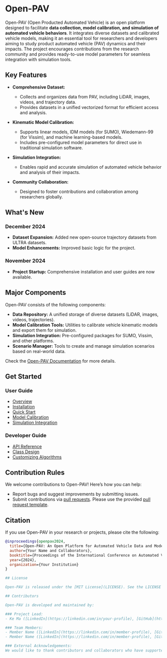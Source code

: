 # Open-PAV

Open-PAV (Open Producted Automated Vehicle) is an open platform designed to facilitate **data collection, model calibration, and simulation of automated vehicle behaviors**. It integrates diverse datasets and calibrated vehicle models, making it an essential tool for researchers and developers aiming to study product automated vehicle (PAV) dynamics and their impacts. The project encourages contributions from the research community and provides ready-to-use model parameters for seamless integration with simulation tools.

## Key Features

- **Comprehensive Dataset:**
  - Collects and organizes data from PAV, including LiDAR, images, videos, and trajectory data.
  - Provides datasets in a unified vectorized format for efficient access and analysis.

- **Kinematic Model Calibration:**
  - Supports linear models, IDM models (for SUMO), Wiedemann-99 (for Vissim), and machine learning-based models.
  - Includes pre-configured model parameters for direct use in traditional simulation software.

- **Simulation Integration:**
  - Enables rapid and accurate simulation of automated vehicle behavior and analysis of their impacts.

- **Community Collaboration:**
  - Designed to foster contributions and collaboration among researchers globally.

## What's New

### December 2024
- **Dataset Expansion:** Added new open-source trajectory datasets from ULTRA datasets.
- **Model Enhancements:** Improved basic logic for the project.

### November 2024
- **Project Startup:** Comprehensive installation and user guides are now available.


## Major Components

Open-PAV consists of the following components:

- **Data Repository:** A unified storage of diverse datasets (LiDAR, images, videos, trajectories).
- **Model Calibration Tools:** Utilities to calibrate vehicle kinematic models and export them for simulation.
- **Simulation Integration:** Pre-configured packages for SUMO, Vissim, and other platforms.
- **Scenario Manager:** Tools to create and manage simulation scenarios based on real-world data.

Check the [Open-PAV Documentation](https://open-pav-documentation.readthedocs.io/en/latest/) for more details.

## Get Started

### User Guide

- [Overview](https://open-pav-documentation.readthedocs.io/en/latest/overview.html)
- [Installation](https://open-pav-documentation.readthedocs.io/en/latest/installation.html)
- [Quick Start](https://open-pav-documentation.readthedocs.io/en/latest/quickstart.html)
- [Model Calibration](https://open-pav-documentation.readthedocs.io/en/latest/model_calibration.html)
- [Simulation Integration](https://open-pav-documentation.readthedocs.io/en/latest/simulation_integration.html)

### Developer Guide

- [API Reference](https://open-pav-documentation.readthedocs.io/en/latest/api.html)
- [Class Design](https://open-pav-documentation.readthedocs.io/en/latest/developer_tutorial.html)
- [Customizing Algorithms](https://open-pav-documentation.readthedocs.io/en/latest/customization.html)

## Contribution Rules

We welcome contributions to Open-PAV! Here’s how you can help:

- Report bugs and suggest improvements by submitting issues.
- Submit contributions via [pull requests](https://github.com/example/Open-PAV/pulls). Please use the provided [pull request template](.github/PR_TEMPLATE.md).

## Citation

If you use Open-PAV in your research or projects, please cite the following:

```bibtex
@inproceedings{openpav2024,
  title={Open-PAV: An Open Platform for Automated Vehicle Data and Model Integration},
  author={Your Name and Collaborators},
  booktitle={Proceedings of the International Conference on Automated Vehicle Research},
  year={2024},
  organization={Your Institution}
}

## License

Open-PAV is released under the [MIT License](LICENSE). See the LICENSE file for details.

## Contributors

Open-PAV is developed and maintained by:

### Project Lead:
- Ke Ma ([LinkedIn](https://linkedin.com/in/your-profile), [GitHub](https://github.com/your-profile))

### Team Members:
- Member Name ([LinkedIn](https://linkedin.com/in/member-profile), [GitHub](https://github.com/member-profile))
- Member Name ([LinkedIn](https://linkedin.com/in/member-profile), [GitHub](https://github.com/member-profile))

### External Acknowledgements:
We would like to thank contributors and collaborators who have supported this project.



